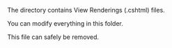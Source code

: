 ﻿The directory contains View Renderings (.cshtml) files.

You can modify everything in this folder.

This file can safely be removed.